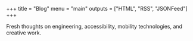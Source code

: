 +++
title = "Blog"
menu = "main"
outputs = ["HTML", "RSS", "JSONFeed"]
+++

Fresh thoughts on engineering, accessibility, mobility technologies, and creative
work.

